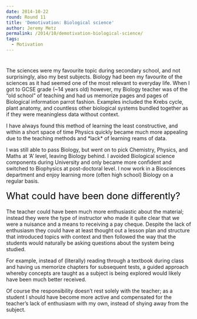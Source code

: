 ```yaml
---
date: 2014-10-22
round: Round 11
title: 'Demotivation: Biological science'
author: Jeremy Metz
permalink: /2014/10/demotivation-biological-science/
tags:
  - Motivation
---
```

# 

The sciences were my favourite topic during secondary school, and not surprisingly, also my best subjects. Biology had been my favourite of the sciences as it had seemed one of the most relevant to everyday life. When I got to GCSE grade (~14 years old) however, my Biology teacher was of the &#8220;old school&#8221; of teaching and had us memorize pages and pages of Biological information parrot fashion. Examples included the Krebs cycle, plant anatomy, and countless other biological systems bundled together as if they were meaningless data without context.

I have always found this method of learning the least constructive, and within a short space of time Physics quickly became much more appealing due to the teaching methods and \*lack\* of learning reams of data.

I was still able to pass Biology, but went on to pick Chemistry, Physics, and Maths at &#8216;A&#8217; level, leaving Biology behind. I avoided Biological science components during University and only became more confident and switched to Biophysics at post-doctoral level. I now work in a Biosciences department and enjoy learning more (often high school) Biology on a regular basis.

<span style="color: #000000; font-size: 1.8em; line-height: 1.5em;">What could have been done differently? </span>

The teacher could have been much more enthusiastic about the material; instead they were the type of instructor who made it quite clear that we were a nuisance and a means to receiving a pay cheque. Despite the lack of enthusiasm they could have at least thought out a lesson plan and structure that introduced topics with context and then followed the way that the students would naturally be asking questions about the system being studied.

For example, instead of (literally) reading through a textbook during class and having us memorize chapters for subsequent tests, a guided approach whereby concepts are taught as a subject is being explored would likely have been much better received.

Of course the responsibility doesn&#8217;t rest solely with the teacher; as a student I should have become more active and compensated for the teacher&#8217;s lack of enthusiasm with my own, instead of shying away from the subject.
